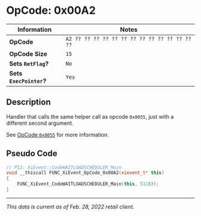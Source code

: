 # OpCode: 0x00A2

| Information               | Notes |
|---                        |---    |
| **OpCode**                | `A2 ?? ?? ?? ?? ?? ?? ?? ?? ?? ?? ?? ?? ?? ??` |
| **OpCode Size**           | `15`  |
| **Sets `RetFlag`?**       | `No`  |
| **Sets `ExecPointer`?**   | `Yes` |

## Description

Handler that calls the same helper call as opcode `0x0055`, just with a different second argument.

See [OpCode `0x0055`](OpCodes/0x0055.md) for more information.

## Pseudo Code

```cpp
// PS2: XiEvent::CodeWAITLOADSCHEDULER_Main
void __thiscall FUNC_XiEvent_OpCode_0x00A2(xievent_t* this)
{
    FUNC_XiEvent_CodeWAITLOADSCHEDULER_Main(this, 51183);
}
```

---

_This data is current as of Feb. 28, 2022 retail client._